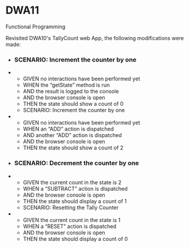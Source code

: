 # DWA11
Functional Programming

Revisited DWA10's TallyCount web App, the following modifications were made:

- ### SCENARIO: Increment the counter by one
- - GIVEN no interactions have been performed yet
  - WHEN the “getState” method is run
  - AND the result is logged to the console
  - AND the browser console is open
  - THEN the state should show a count of 0
  - SCENARIO: Increment the counter by one

- - GIVEN no interactions have been performed yet
  - WHEN an “ADD” action is dispatched
  - AND another “ADD” action is dispatched
  - AND the browser console is open
  - THEN the state should show a count of 2

- ### SCENARIO: Decrement the counter by one
- - GIVEN the current count in the state is 2
  - WHEN a “SUBTRACT” action is dispatched
  - AND the browser console is open
  - THEN the state should display a count of 1
  - SCENARIO: Resetting the Tally Counter

- - GIVEN the current count in the state is 1
  - WHEN a “RESET” action is dispatched
  - AND the browser console is open
  - THEN the state should display a count of 0
   
